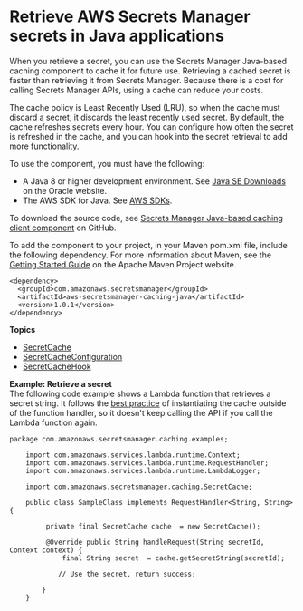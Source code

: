 # Retrieve AWS Secrets Manager secrets in Java applications<a name="retrieving-secrets_cache-java"></a>

When you retrieve a secret, you can use the Secrets Manager Java\-based caching component to cache it for future use\. Retrieving a cached secret is faster than retrieving it from Secrets Manager\. Because there is a cost for calling Secrets Manager APIs, using a cache can reduce your costs\. 

The cache policy is Least Recently Used \(LRU\), so when the cache must discard a secret, it discards the least recently used secret\. By default, the cache refreshes secrets every hour\. You can configure how often the secret is refreshed in the cache, and you can hook into the secret retrieval to add more functionality\.

To use the component, you must have the following: 
+ A Java 8 or higher development environment\. See [Java SE Downloads](https://www.oracle.com/technetwork/java/javase/downloads/index.html) on the Oracle website\.
+ The AWS SDK for Java\. See [AWS SDKs](asm_access.md#asm-sdks)\.

To download the source code, see [Secrets Manager Java\-based caching client component](https://github.com/aws/aws-secretsmanager-caching-java) on GitHub\.

To add the component to your project, in your Maven pom\.xml file, include the following dependency\. For more information about Maven, see the [Getting Started Guide](https://maven.apache.org/guides/getting-started/index.html) on the Apache Maven Project website\.

```
<dependency>
  <groupId>com.amazonaws.secretsmanager</groupId>
  <artifactId>aws-secretsmanager-caching-java</artifactId>
  <version>1.0.1</version>
</dependency>
```

**Topics**
+ [SecretCache](retrieving-secrets_cache-java-ref_SecretCache.md)
+ [SecretCacheConfiguration](retrieving-secrets_cache-java-ref_SecretCacheConfiguration.md)
+ [SecretCacheHook](retrieving-secrets_cache-java-ref_SecretCacheHook.md)

**Example: Retrieve a secret**  
The following code example shows a Lambda function that retrieves a secret string\. It follows the [best practice](https://docs.aws.amazon.com/lambda/latest/dg/best-practices.html) of instantiating the cache outside of the function handler, so it doesn't keep calling the API if you call the Lambda function again\.  

```
package com.amazonaws.secretsmanager.caching.examples;
    
    import com.amazonaws.services.lambda.runtime.Context;
    import com.amazonaws.services.lambda.runtime.RequestHandler;
    import com.amazonaws.services.lambda.runtime.LambdaLogger;
    
    import com.amazonaws.secretsmanager.caching.SecretCache;
    
    public class SampleClass implements RequestHandler<String, String> {
    
         private final SecretCache cache  = new SecretCache();
    
         @Override public String handleRequest(String secretId,  Context context) {
             final String secret  = cache.getSecretString(secretId);
    
            // Use the secret, return success;
    
        }
    }
```